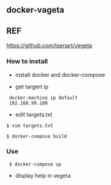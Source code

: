 docker-vageta
----

## REF

https://github.com/tsenart/vegeta

### How to install

* install docker and docker-compose

* get targert ip

```
 docker-machine ip default
 192.168.99.100
 ```

* edit targets.txt

 ```
 $ vim targets.txt
 ```

```
$ docker-compose build
```

### Use

```
 $ docker-compose up
```

* display help in vegeta
